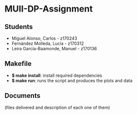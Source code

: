 # MUII-DP-Assignment
## Students

+ Miguel Alonso, Carlos - z170243
+ Fernández Molleda, Lucía - z170312
+ Leira García-Baamonde, Manuel - z170136

## Makefile
- **$ make install**: install required dependencies
- **$ make run**: runs the script and produces the plots and data

## Documents
(files delivered and description of each one of them)
